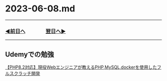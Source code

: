 # 2023-06-08.md
---
### [◀️前日へ](https://github.com/yuasys/chatty-journal/blob/main/2023/06/2023-06-07.md)&emsp;&emsp;&emsp;&emsp;[翌日へ▶️](https://github.com/yuasys/chatty-journal/blob/main/2023/06/2023-06-09.md)
---

## Udemyでの勉強

[【PHP8.2対応】現役Webエンジニアが教えるPHP,MySQL,dockerを使用したフルスクラッチ開発](【PHP8.2対応】現役Webエンジニアが教えるPHP,MySQL,dockerを使用したフルスクラッチ開発)
